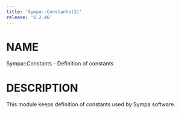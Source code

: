 ```yaml
---
title: 'Sympa::Constants(3)'
release: '6.2.46'
---
```


# NAME

Sympa::Constants - Definition of constants

# DESCRIPTION

This module keeps definition of constants used by Sympa software.
